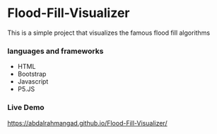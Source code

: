# Flood-Fill-Visualizer

This is a simple project that visualizes the famous flood fill algorithms

### languages and frameworks

- HTML
- Bootstrap
- Javascript
- P5.JS

### Live Demo 

https://abdalrahmangad.github.io/Flood-Fill-Visualizer/
